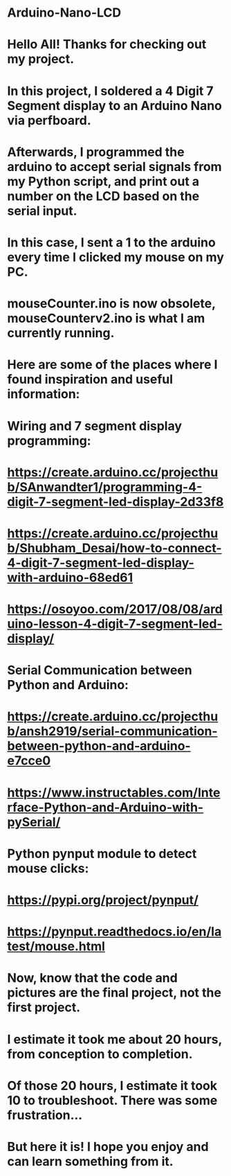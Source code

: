 ﻿# Arduino-Nano-LCD

# Hello All! Thanks for checking out my project.

# In this project, I soldered a 4 Digit 7 Segment display to an Arduino Nano via perfboard.
# Afterwards, I programmed the arduino to accept serial signals from my Python script, and print out a number on the LCD based on the serial input.
# In this case, I sent a 1 to the arduino every time I clicked my mouse on my PC. 
# mouseCounter.ino is now obsolete, mouseCounterv2.ino is what I am currently running.

# Here are some of the places where I found inspiration and useful information:
# Wiring and 7 segment display programming:
# https://create.arduino.cc/projecthub/SAnwandter1/programming-4-digit-7-segment-led-display-2d33f8
# https://create.arduino.cc/projecthub/Shubham_Desai/how-to-connect-4-digit-7-segment-led-display-with-arduino-68ed61
# https://osoyoo.com/2017/08/08/arduino-lesson-4-digit-7-segment-led-display/

# Serial Communication between Python and Arduino:
# https://create.arduino.cc/projecthub/ansh2919/serial-communication-between-python-and-arduino-e7cce0
# https://www.instructables.com/Interface-Python-and-Arduino-with-pySerial/

# Python pynput module to detect mouse clicks:
# https://pypi.org/project/pynput/
# https://pynput.readthedocs.io/en/latest/mouse.html

# Now, know that the code and pictures are the final project, not the first project.
# I estimate it took me about 20 hours, from conception to completion.
# Of those 20 hours, I estimate it took 10 to troubleshoot. There was some frustration...
# But here it is! I hope you enjoy and can learn something from it.
